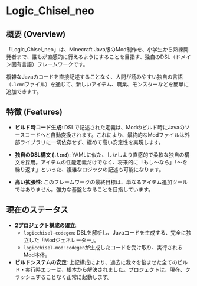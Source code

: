 # Logic_Chisel_neo

## 概要 (Overview)

「Logic_Chisel_neo」は、Minecraft Java版のMod制作を、小学生から熟練開発者まで、誰もが直感的に行えるようにすることを目指す、独自のDSL（ドメイン固有言語）フレームワークです。

複雑なJavaのコードを直接記述することなく、人間が読みやすい独自の言語（`.lcmd`ファイル）を通じて、新しいアイテム、職業、モンスターなどを簡単に追加できます。

## 特徴 (Features)

* **ビルド時コード生成**:
    DSLで記述された定義は、Modのビルド時にJavaのソースコードへと自動変換されます。これにより、最終的なModファイルは外部ライブラリに一切依存せず、極めて高い安定性を実現します。

* **独自のDSL構文 (`.lcmd`)**:
    YAMLに似た、しかしより直感的で柔軟な独自の構文を採用。アイテムの性能定義だけでなく、将来的に「もし～なら」「～を繰り返す」といった、複雑なロジックの記述も可能になります。

* **高い拡張性**:
    このフレームワークの最終目標は、単なるアイテム追加ツールではありません。強力な基盤となることを目指しています。

## 現在のステータス

* **2プロジェクト構成の確立**:
    * `logicchisel-codegen`: DSLを解析し、Javaコードを生成する、完全に独立した「Modジェネレーター」。
    * `logicchisel-mod`: `codegen`が生成したコードを受け取り、実行されるMod本体。
* **ビルドシステムの安定**:
    上記構成により、過去に我々を悩ませた全てのビルド・実行時エラーは、根本から解決されました。プロジェクトは、現在、クラッシュすることなく正常に起動します。
